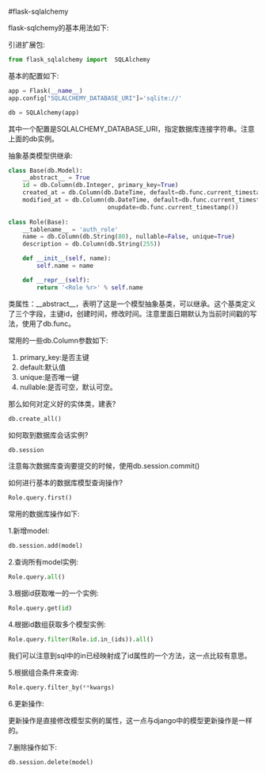 #flask-sqlalchemy

flask-sqlchemy的基本用法如下:

引进扩展包:

```python
from flask_sqlalchemy import  SQLAlchemy
```

基本的配置如下:

```python
app = Flask(__name__)
app.config["SQLALCHEMY_DATABASE_URI"]='sqlite://'

db = SQLAlchemy(app)
```

其中一个配置是SQLALCHEMY\_DATABASE\_URI，指定数据库连接字符串。注意上面的db实例。

抽象基类模型供继承:

```python
class Base(db.Model):
    __abstract__ = True
    id = db.Column(db.Integer, primary_key=True)
    created_at = db.Column(db.DateTime, default=db.func.current_timestamp())
    modified_at = db.Column(db.DateTime, default=db.func.current_timestamp(),
                            onupdate=db.func.current_timestamp())
                            
class Role(Base):
    __tablename__ = 'auth_role'
    name = db.Column(db.String(80), nullable=False, unique=True)
    description = db.Column(db.String(255))

    def __init__(self, name):
        self.name = name

    def __repr__(self):
        return '<Role %r>' % self.name

```

类属性：\_\_abstract__，表明了这是一个模型抽象基类，可以继承。这个基类定义了三个字段，主键id，创建时间，修改时间。注意里面日期默认为当前时间戳的写法，使用了db.func。

常用的一些db.Column参数如下:

1. primary_key:是否主键
2. default:默认值
3. unique:是否唯一键
4. nullable:是否可空，默认可空。

那么如何对定义好的实体类，建表?

```python
db.create_all()
```

如何取到数据库会话实例?

```python
db.session
```

注意每次数据库查询要提交的时候，使用db.session.commit()

如何进行基本的数据库模型查询操作?

```python
Role.query.first()
```

常用的数据库操作如下:

1.新增model:

```python
db.session.add(model)
```

2.查询所有model实例:

```python
Role.query.all()
```

3.根据id获取唯一的一个实例:

```python
Role.query.get(id)
```

4.根据id数组获取多个模型实例:

```python
Role.query.filter(Role.id.in_(ids)).all()
```

我们可以注意到sql中的in已经映射成了id属性的一个方法，这一点比较有意思。

5.根据组合条件来查询:

```python
Role.query.filter_by(**kwargs)
```

6.更新操作:

更新操作是直接修改模型实例的属性，这一点与django中的模型更新操作是一样的。

7.删除操作如下:

```python
db.session.delete(model)
```




